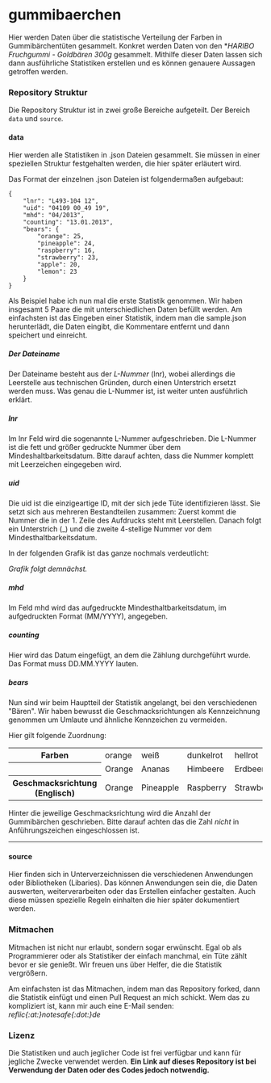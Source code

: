 gummibaerchen
=============

Hier werden Daten über die statistische Verteilung der Farben in Gummibärchentüten gesammelt. Konkret werden Daten von den **HARIBO Fruchgummi - Goldbären 300g* gesammelt. Mithilfe dieser Daten lassen sich dann ausführliche Statistiken erstellen und es können genauere Aussagen getroffen werden.


### Repository Struktur
Die Repository Struktur ist in zwei große Bereiche aufgeteilt. Der Bereich `data` und `source`.

#### data
Hier werden alle Statistiken in .json Dateien gesammelt. Sie müssen in einer speziellen Struktur festgehalten werden, die hier später erläutert wird.

Das Format der einzelnen .json Dateien ist folgendermaßen aufgebaut:
```plain
{
    "lnr": "L493-104 12",
    "uid": "04109 00_49 19",
    "mhd": "04/2013",
    "counting": "13.01.2013",
    "bears": {
        "orange": 25,
        "pineapple": 24,
        "raspberry": 16,
        "strawberry": 23,
        "apple": 20,
        "lemon": 23
    }
}
```
Als Beispiel habe ich nun mal die erste Statistik genommen. Wir haben insgesamt 5 Paare die mit unterschiedlichen Daten befüllt werden. Am einfachsten ist das Eingeben einer Statistik, indem man die sample.json herunterlädt, die Daten eingibt, die Kommentare entfernt und dann speichert und einreicht.

##### Der Dateiname
Der Dateiname besteht aus der *L-Nummer* (lnr), wobei allerdings die Leerstelle aus technischen Gründen, durch einen Unterstrich ersetzt werden muss. Was genau die L-Nummer ist, ist weiter unten ausführlich erklärt.

##### lnr
Im lnr Feld wird die sogenannte L-Nummer aufgeschrieben. Die L-Nummer ist die fett und größer gedruckte Nummer über dem Mindeshaltbarkeitsdatum. Bitte darauf achten, dass die Nummer komplett mit Leerzeichen eingegeben wird.

##### uid
Die uid ist die einzigeartige ID, mit der sich jede Tüte identifizieren lässt. Sie setzt sich aus mehreren Bestandteilen zusammen: Zuerst kommt die Nummer die in der 1. Zeile des Aufdrucks steht mit Leerstellen. Danach folgt ein Unterstrich (_) und die zweite 4-stellige Nummer vor dem Mindesthaltbarkeitsdatum. 

In der folgenden Grafik ist das ganze nochmals verdeutlicht:

*Grafik folgt demnächst.*
##### mhd
Im Feld mhd wird das aufgedruckte Mindesthaltbarkeitsdatum, im aufgedruckten Format (MM/YYYY), angegeben.

##### counting
Hier wird das Datum eingefügt, an dem die Zählung durchgeführt wurde. Das Format muss DD.MM.YYYY lauten.

##### bears
Nun sind wir beim Hauptteil der Statistik angelangt, bei den verschiedenen "Bären". Wir haben bewusst die Geschmacksrichtungen als Kennzeichnung genommen um Umlaute und ähnliche Kennzeichen zu vermeiden.

Hier gilt folgende Zuordnung:
<table>
  <tr>
    <th>Farben</th>
    <td>orange</td>
    <td>weiß</td>
    <td>dunkelrot</td>
    <td>hellrot</td>
    <td>grün</td>
    <td>gelb</td>
  </tr>
  <tr>
    <th></th>
    <td>Orange</td>
    <td>Ananas</td>
    <td>Himbeere</td>
    <td>Erdbeere</td>
    <td>Apfel</td>
    <td>Zitrone</td>
  </tr>
  <tr>
    <th>Geschmacksrichtung (Englisch)</th>
    <td>Orange</td>
    <td>Pineapple</td>
    <td>Raspberry</td>
    <td>Strawberry</td>
    <td>Apple</td>
    <td>Lemon</td>
  </tr>
</table>

Hinter die jeweilige Geschmacksrichtung wird die Anzahl der Gummibärchen geschrieben. Bitte darauf achten das die Zahl *nicht* in Anführungszeichen eingeschlossen ist.


---

#### source
Hier finden sich in Unterverzeichnissen die verschiedenen Anwendungen oder Bibliotheken (Libaries). Das können Anwendungen sein die, die Daten auswerten, weiterverarbeiten oder das Erstellen einfacher gestalten.
Auch diese müssen spezielle Regeln einhalten die hier später dokumentiert werden.


### Mitmachen
Mitmachen ist nicht nur erlaubt, sondern sogar erwünscht. Egal ob als Programmierer oder als Statistiker der einfach manchmal,
ein Tüte zählt bevor er sie genießt. Wir freuen uns über Helfer, die die Statistik vergrößern.

Am einfachsten ist das Mitmachen, indem man das Repository forked, dann die Statistik einfügt und einen Pull Request an mich schickt.
Wem das zu kompliziert ist, kann mir auch eine E-Mail senden: *reflic{:at:}notesafe{:dot:}de*

### Lizenz
Die Statistiken und auch jeglicher Code ist frei verfügbar und kann für jegliche Zwecke verwendet werden.
**Ein Link auf dieses Repository ist bei Verwendung der Daten oder des Codes jedoch notwendig.**